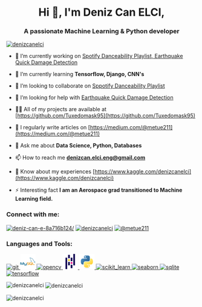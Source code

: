 
<h1 align="center">Hi 👋, I'm Deniz Can ELCI,</h1>
<h3 align="center">A passionate Machine Learning & Python developer</h3>

<p align="left"> <a href="https://github.com/ryo-ma/github-profile-trophy"><img src="https://github-profile-trophy.vercel.app/?username=denizcanelci" alt="denizcanelci" /></a> </p>

- 🔭 I’m currently working on [Spotify Danceability Playlist, Earthquake Quick Damage Detection](https://github.com/Tuxedomask95/spotify_danceability)

- 🌱 I’m currently learning **Tensorflow, Django, CNN's**

- 👯 I’m looking to collaborate on [Sppotify Danceability Playlist](https://github.com/Tuxedomask95/spotify_danceability)

- 🤝 I’m looking for help with [Earthquake Quick Damage Detection](https://github.com/Tuxedomask95/eartquake-quick-damage-detection)

- 👨‍💻 All of my projects are available at [https://github.com/Tuxedomask95](https://github.com/Tuxedomask95)

- 📝 I regularly write articles on [https://medium.com/@metue211](https://medium.com/@metue211)

- 💬 Ask me about **Data Science, Python, Databases**

- 📫 How to reach me **denizcan.elci.eng@gmail.com**

- 📄 Know about my experiences [https://www.kaggle.com/denizcanelci](https://www.kaggle.com/denizcanelci)

- ⚡ Interesting fact **I am an Aerospace grad transitioned to Machine Learning field.**

<h3 align="left">Connect with me:</h3>
<p align="left">
<a href="https://linkedin.com/in/deniz-can-e-8a716b124/" target="blank"><img align="center" src="https://raw.githubusercontent.com/rahuldkjain/github-profile-readme-generator/master/src/images/icons/Social/linked-in-alt.svg" alt="deniz-can-e-8a716b124/" height="30" width="40" /></a>
<a href="https://kaggle.com/denizcanelci" target="blank"><img align="center" src="https://raw.githubusercontent.com/rahuldkjain/github-profile-readme-generator/master/src/images/icons/Social/kaggle.svg" alt="denizcanelci" height="30" width="40" /></a>
<a href="https://medium.com/@metue211" target="blank"><img align="center" src="https://raw.githubusercontent.com/rahuldkjain/github-profile-readme-generator/master/src/images/icons/Social/medium.svg" alt="@metue211" height="30" width="40" /></a>
</p>

<h3 align="left">Languages and Tools:</h3>
<p align="left"> <a href="https://git-scm.com/" target="_blank" rel="noreferrer"> <img src="https://www.vectorlogo.zone/logos/git-scm/git-scm-icon.svg" alt="git" width="40" height="40"/> </a> <a href="https://www.mysql.com/" target="_blank" rel="noreferrer"> <img src="https://raw.githubusercontent.com/devicons/devicon/master/icons/mysql/mysql-original-wordmark.svg" alt="mysql" width="40" height="40"/> </a> <a href="https://opencv.org/" target="_blank" rel="noreferrer"> <img src="https://www.vectorlogo.zone/logos/opencv/opencv-icon.svg" alt="opencv" width="40" height="40"/> </a> <a href="https://pandas.pydata.org/" target="_blank" rel="noreferrer"> <img src="https://raw.githubusercontent.com/devicons/devicon/2ae2a900d2f041da66e950e4d48052658d850630/icons/pandas/pandas-original.svg" alt="pandas" width="40" height="40"/> </a> <a href="https://www.python.org" target="_blank" rel="noreferrer"> <img src="https://raw.githubusercontent.com/devicons/devicon/master/icons/python/python-original.svg" alt="python" width="40" height="40"/> </a> <a href="https://scikit-learn.org/" target="_blank" rel="noreferrer"> <img src="https://upload.wikimedia.org/wikipedia/commons/0/05/Scikit_learn_logo_small.svg" alt="scikit_learn" width="40" height="40"/> </a> <a href="https://seaborn.pydata.org/" target="_blank" rel="noreferrer"> <img src="https://seaborn.pydata.org/_images/logo-mark-lightbg.svg" alt="seaborn" width="40" height="40"/> </a> <a href="https://www.sqlite.org/" target="_blank" rel="noreferrer"> <img src="https://www.vectorlogo.zone/logos/sqlite/sqlite-icon.svg" alt="sqlite" width="40" height="40"/> </a> <a href="https://www.tensorflow.org" target="_blank" rel="noreferrer"> <img src="https://www.vectorlogo.zone/logos/tensorflow/tensorflow-icon.svg" alt="tensorflow" width="40" height="40"/> </a> </p>

<p><img align="left" src="https://github-readme-stats.vercel.app/api/top-langs?username=denizcanelci&show_icons=true&locale=en&layout=compact" alt="denizcanelci" /></p>

<p>&nbsp;<img align="center" src="https://github-readme-stats.vercel.app/api?username=denizcanelci&show_icons=true&locale=en" alt="denizcanelci" /></p>

<p><img align="center" src="https://github-readme-streak-stats.herokuapp.com/?user=denizcanelci&" alt="denizcanelci" /></p>

